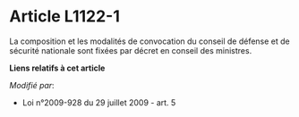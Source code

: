 # Article L1122-1

La composition et les modalités de convocation du  conseil de défense et de sécurité nationale sont fixées par décret en
conseil des ministres.

**Liens relatifs à cet article**

_Modifié par_:

  - Loi n°2009-928 du 29 juillet 2009 - art. 5
